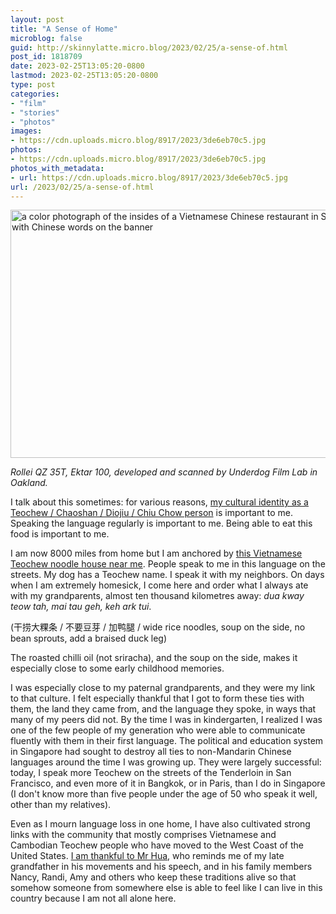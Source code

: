 ```yaml
---
layout: post
title: "A Sense of Home"
microblog: false
guid: http://skinnylatte.micro.blog/2023/02/25/a-sense-of.html
post_id: 1818709
date: 2023-02-25T13:05:20-0800
lastmod: 2023-02-25T13:05:20-0800
type: post
categories:
- "film"
- "stories"
- "photos"
images:
- https://cdn.uploads.micro.blog/8917/2023/3de6eb70c5.jpg
photos:
- https://cdn.uploads.micro.blog/8917/2023/3de6eb70c5.jpg
photos_with_metadata:
- url: https://cdn.uploads.micro.blog/8917/2023/3de6eb70c5.jpg
url: /2023/02/25/a-sense-of.html
---
```

<img src="uploads/2023/3de6eb70c5.jpg" width="600" height="397" alt="a color photograph of the insides of a Vietnamese Chinese restaurant in San Francisco, with Chinese words on the banner" />

*Rollei QZ 35T, Ektar 100, developed and scanned by Underdog Film Lab in Oakland.*

I talk about this sometimes: for various reasons, [my cultural identity as a Teochew / Chaoshan / Diojiu / Chiu Chow person](https://en.wikipedia.org/wiki/Teochew_people) is important to me. Speaking the language regularly is important to me. Being able to eat this food is important to me.

I am now 8000 miles from home but I am anchored by [this Vietnamese Teochew noodle house near me](https://goo.gl/maps/sCKVitZru8VYgri59). People speak to me in this language on the streets. My dog has a Teochew name. I speak it with my neighbors. On days when I am extremely homesick, I come here and order what I always ate with my grandparents, almost ten thousand kilometres away: *dua kway teow tah, mai tau geh, keh ark tui*. 

(干捞大粿条 / 不要豆芽 / 加鸭腿 / wide rice noodles, soup on the side, no bean sprouts, add a braised duck leg)

The roasted chilli oil (not sriracha), and the soup on the side, makes it especially close to some early childhood memories.

I was especially close to my paternal grandparents, and they were my link to that culture. I felt especially thankful that I got to form these ties with them, the land they came from, and the language they spoke, in ways that many of my peers did not. By the time I was in kindergarten, I realized I was one of the few people of my generation who were able to communicate fluently with them in their first language. The political and education system in Singapore had sought to destroy all ties to non-Mandarin Chinese languages around the time I was growing up. They were largely successful: today, I speak more Teochew on the streets of the Tenderloin in San Francisco, and even more of it in Bangkok, or in Paris, than I do in Singapore (I don't know more than five people under the age of 50 who speak it well, other than my relatives). 

Even as I mourn language loss in one home, I have also cultivated strong links with the community that mostly comprises Vietnamese and Cambodian Teochew people who have moved to the West Coast of the United States. [I am thankful to Mr Hua](https://www.sfchronicle.com/restaurants/article/Tenderloin-destination-Hai-Ky-Mi-Gia-captures-12894470.php), who reminds me of my late grandfather in his movements and his speech, and in his family members Nancy, Randi, Amy and others who keep these traditions alive so that somehow someone from somewhere else is able to feel like I can live in this country because I am not all alone here. 
